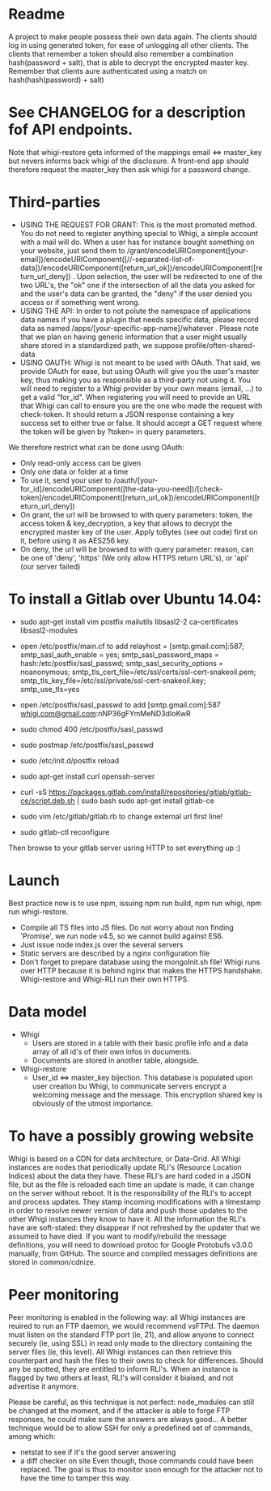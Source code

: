 # Readme
A project to make people possess their own data again.
The clients should log in using generated token, for ease of unlogging all other clients.
The clients that remember a token should also remember a combination hash(password + salt), that is able to decrypt the encrypted master key.
Remember that clients aure authenticated using a match on hash(hash(password) + salt)

# See CHANGELOG for a description fof API endpoints.
Note that whigi-restore gets informed of the mappings email <=> master\_key but nevers informs back whigi of the disclosure. A front-end app should therefore request the master\_key then ask whigi for a password change.

# Third-parties
- USING THE REQUEST FOR GRANT: This is the most promoted method. You do not need to register anything special to Whigi, a simple account with a mail will do.
When a user has for instance bought something on your website, just send them to
/grant/encodeURIComponent([your-email])/encodeURIComponent([//-separated-list-of-data])/encodeURIComponent([return\_url\_ok])/encodeURIComponent([return\_url\_deny]) . Upon selection, the user will be redirected
to one of the two URL's, the "ok" one if the intersection of all the data you asked for and the user's data can be granted, the "deny" if the user denied you
access or if something went wrong.
- USING THE API: In order to not polute the namespace of applications data names if you have a plugin that needs specific data, please record data as named
/apps/[your-specific-app-name]/whatever . Please note that we plan on having generic information that a user might usually share stored in
a standardized path, we suppose profile/often-shared-data
- USING OAUTH: Whigi is not meant to be used with OAuth. That said, we provide OAuth for ease, but using OAuth will give you the user's master key, thus making you as responsible
as a third-party not using it. You will need to register to a Whigi provider by your own means (email, ...) to get a valid "for_id".
When registering you will need to provide an URL that Whigi can call to ensure you are the one who made the request with check-token. It should return a JSON response containing a key
success set to either true or false. It should accept a GET request where the token will be given by ?token= in query parameters.

We therefore restrict what can be done using OAuth:
  - Only read-only access can be given
  - Only one data or folder at a time
  - To use it, send your user to /oauth/[your-for\_id]/encodeURIComponent([the-data-you-need])/[check-token]/encodeURIComponent([return\_url\_ok])/encodeURIComponent([return\_url\_deny])
  - On grant, the url will be browsed to with query parameters: token, the access token & key_decryption, a key that allows to decrypt the encrypted master key of the user.
    Apply toBytes (see out code) first on it, before using it as AES256 key.
  - On deny, the url will be browsed to with query parameter: reason, can be one of 'deny', 'https' (We only allow HTTPS return URL's), or 'api' (our server failed)

# To install a Gitlab over Ubuntu 14.04:
- sudo apt-get install vim postfix mailutils libsasl2-2 ca-certificates libsasl2-modules
- open /etc/postfix/main.cf to add relayhost = [smtp.gmail.com]:587; smtp\_sasl\_auth\_enable = yes; smtp\_sasl\_password\_maps = hash:/etc/postfix/sasl\_passwd; smtp\_sasl\_security\_options = noanonymous; smtp\_tls\_cert\_file=/etc/ssl/certs/ssl-cert-snakeoil.pem; smtp\_tls\_key\_file=/etc/ssl/private/ssl-cert-snakeoil.key; smtp\_use\_tls=yes
- open /etc/postfix/sasl\_passwd to add [smtp.gmail.com]:587 whigi.com@gmail.com:nNP36gFYmMeND3dIoKwR
- sudo chmod 400 /etc/postfix/sasl\_passwd
- sudo postmap /etc/postfix/sasl\_passwd
- sudo /etc/init.d/postfix reload

- sudo apt-get install curl openssh-server
- curl -sS https://packages.gitlab.com/install/repositories/gitlab/gitlab-ce/script.deb.sh | sudo bash
sudo apt-get install gitlab-ce
- sudo vim /etc/gitlab/gitlab.rb to change external url first line!
- sudo gitlab-ctl reconfigure

Then browse to your gitlab server usring HTTP to set everything up :)

# Launch
Best practice now is to use npm, issuing npm run build, npm run whigi, npm run whigi-restore.
- Compile all TS files into JS files. Do not worry about non finding 'Promise', we run node v4.5, so we cannot build against ES6.
- Just issue node index.js over the several servers
- Static servers are described by a nginx configuration file
- Don't forget to prepare database using the mongoInit.sh file!
Whigi runs over HTTP because it is behind nginx that makes the HTTPS handshake. Whigi-restore and Whigi-RLI run their own HTTPS.

# Data model
- Whigi
   - Users are stored in a table with their basic profile info and a data array of all id's of their own infos in documents.
   - Documents are stored in another table, alongside.
- Whigi-restore
   - User\_id <=> master\_key bijection. This database is populated upon user creation bu Whigi, to communicate servers encrypt a welcoming message and the message. This encryption shared key is obviously of the utmost importance.

# To have a possibly growing website
Whigi is based on a CDN for data architecture, or Data-Grid.
All Whigi instances are nodes that periodically update RLI's (Resource Location Indices) about the data they have. These RLI's are hard coded in a JSON file, but as
the file is reloaded each time an update is made, it can change on the server without reboot.
It is the responsibility of the RLI's to accept and process updates. They stamp incoming modifications with a timestamp in order to resolve
newer version of data and push those updates to the other Whigi instances they know to have it.
All the information the RLI's have are soft-stated: they disappear if not refreshed by the updater that we assumed to have died.
If you want to modify/rebuild the message definitions, you will need to download protoc for Google Protobufs v3.0.0 manually, from GitHub.
The source and compiled messages definitions are stored in common/cdnize.

# Peer monitoring
Peer monitoring is enabled in the following way: all Whigi instances are reuired to run an FTP daemon, we would recommend vsFTPd.
The daemon must listen on the standard FTP port (ie, 21), and allow anyone to connect securely (ie, using SSL) in read only mode to the directory
containing the server files (ie, this level). All Whigi instances can then retrieve this counterpart and hash the files to their owns to check
for differences. Should any be spotted, they are entitled to inform RLI's. When an instance is flagged by two others at least, RLI's will
consider it biaised, and not advertise it anymore.

Please be careful, as this technique is not perfect: node_modules can still be changed at the moment, and if the attacker is able to forge FTP responses,
he could make sure the answers are always good... A better technique would be to allow SSH for only a predefined set of commands, among which:
- netstat to see if it's the good server answering
- a diff checker on site
Even though, those commands could have been replaced. The goal is thus to monitor soon enough for the attacker not to have the time to tamper this way.